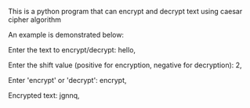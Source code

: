 This is a python program that can encrypt and decrypt text using caesar cipher algorithm

An example is demonstrated below:

Enter the text to encrypt/decrypt: hello,

Enter the shift value (positive for encryption, negative for decryption): 2,

Enter 'encrypt' or 'decrypt': encrypt,

Encrypted text: jgnnq,
